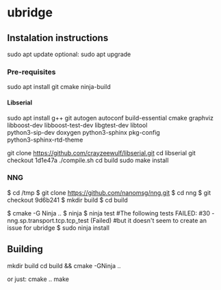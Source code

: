 # ubridge

## Instalation instructions

sudo apt update
optional:
sudo apt upgrade

### Pre-requisites 

sudo apt install git cmake ninja-build


<!-- sudo apt-get install build-essential gawk gcc g++ gfortran git texinfo bison  wget bzip2 libncurses-dev libssl-dev openssl zlib1g-dev -->


#### Libserial

sudo apt install g++ git autogen autoconf build-essential cmake graphviz \
                 libboost-dev libboost-test-dev libgtest-dev libtool \
                 python3-sip-dev doxygen python3-sphinx pkg-config \
                 python3-sphinx-rtd-theme

git clone https://github.com/crayzeewulf/libserial.git
cd libserial
git checkout 1d1e47a
./compile.sh
cd build
sudo make install


### NNG
  $ cd /tmp
  $ git clone https://github.com/nanomsg/nng.git
  $ cd nng
  $ git checkout 9d6b241
  $ mkdir build
  $ cd build
  
  $ cmake -G Ninja ..
  $ ninja
  $ ninja test #The following tests FAILED:
				 #30 - nng.sp.transport.tcp.tcp_test (Failed)
				 #but it doesn't seem to create an issue for ubridge
  $ sudo ninja install

## Building

mkdir build 
cd build && cmake -GNinja ..

or just:
cmake ..
make